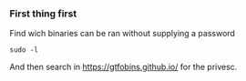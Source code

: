 ### First thing first

Find wich binaries can be ran without supplying a password

	sudo -l

And then search in https://gtfobins.github.io/ for the privesc.

